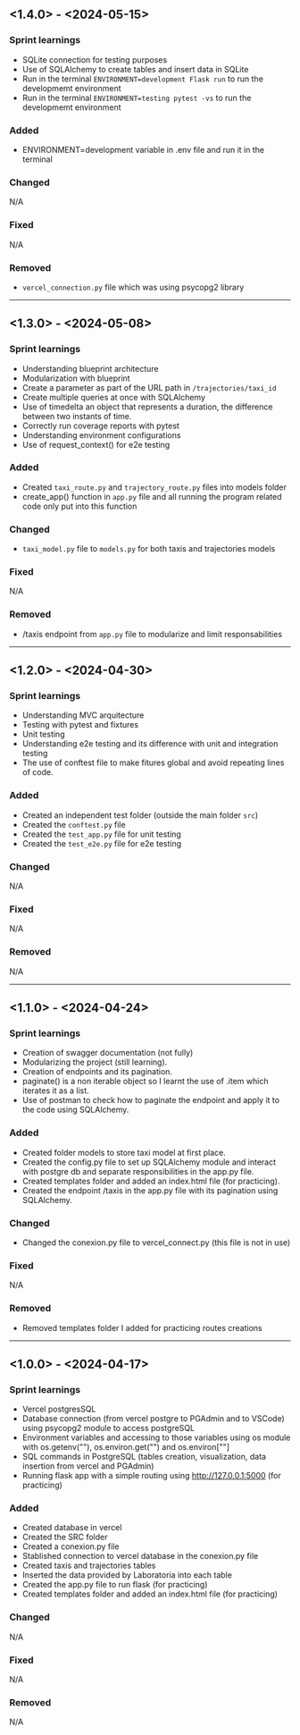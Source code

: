 ## <1.4.0> - <2024-05-15>

### Sprint learnings

* SQLite connection for testing purposes
* Use of SQLAlchemy to create tables and insert data in SQLite
* Run in the terminal `ENVIRONMENT=development Flask run` to run the developmemt environment
* Run in the terminal `ENVIRONMENT=testing pytest -vs` to run the developmemt environment


### Added

* ENVIRONMENT=development variable in .env file and run it in the terminal

### Changed

N/A

### Fixed

N/A

### Removed

* `vercel_connection.py` file which was using psycopg2 library

-----------------------------------------------------------------------------------------------------------------

## <1.3.0> - <2024-05-08>

### Sprint learnings

* Understanding blueprint architecture
* Modularization with blueprint
* Create a parameter as part of the URL path in `/trajectories/taxi_id`
* Create multiple queries at once with SQLAlchemy
* Use of timedelta an object that represents a duration, the difference between two instants of time.
* Correctly run coverage reports with pytest
* Understanding environment configurations
* Use of request_context() for e2e testing

### Added

* Created `taxi_route.py` and `trajectory_route.py` files into models folder
* create_app() function in `app.py` file and all running the program related code only put into this function

### Changed

* `taxi_model.py` file to `models.py` for both taxis and trajectories models

### Fixed

N/A

### Removed

* /taxis endpoint from `app.py` file to modularize and limit responsabilities

-----------------------------------------------------------------------------------------------------------------

## <1.2.0> - <2024-04-30>

### Sprint learnings

* Understanding MVC arquitecture
* Testing with pytest and fixtures
* Unit testing
* Understanding e2e testing and its difference with unit and integration testing
* The use of conftest file to make fitures global and avoid repeating lines of code.

### Added

* Created an independent test folder (outside the main folder `src`)
* Created the `conftest.py` file
* Created the `test_app.py` file for unit testing
* Created the `test_e2e.py` file for e2e testing

### Changed

N/A

### Fixed

N/A

### Removed

N/A

-----------------------------------------------------------------------------------------------------------------

## <1.1.0> - <2024-04-24>

### Sprint learnings

* Creation of swagger documentation (not fully)
* Modularizing the project (still learning).
* Creation of endpoints and its pagination.
* paginate() is a non iterable object so I learnt the use of .item which iterates it as a list.
* Use of postman to check how to paginate the endpoint and apply it to the code using SQLAlchemy.

### Added

* Created folder models to store taxi model at first place.
* Created the config.py file to set up SQLAlchemy module and interact with postgre db and separate responsibilities in the app.py file.
* Created templates folder and added an index.html file (for practicing).
* Created the endpoint /taxis in the app.py file with its pagination using SQLAlchemy.

### Changed

* Changed the conexion.py file to vercel_connect.py (this file is not in use)

### Fixed

N/A

### Removed

* Removed templates folder I added for practicing routes creations

-----------------------------------------------------------------------------------------------------------------

## <1.0.0> - <2024-04-17>

### Sprint learnings

* Vercel postgresSQL
* Database connection (from vercel postgre to PGAdmin and to VSCode) using psycopg2 module to access postgreSQL
* Environment variables and accessing to those variables using os module with os.getenv(""), os.environ.get("") and os.environ[""]
* SQL commands in PostgreSQL (tables creation, visualization, data insertion from vercel and PGAdmin)
* Running flask app with a simple routing using http://127.0.0.1:5000 (for practicing)


### Added

* Created database in vercel
* Created the SRC folder
* Created a conexion.py file
* Stablished connection to vercel database in the conexion.py file
* Created taxis and trajectories tables
* Inserted the data provided by Laboratoria into each table
* Created the app.py file to run flask (for practicing)
* Created templates folder and added an index.html file (for practicing)

### Changed

N/A

### Fixed

N/A

### Removed

N/A